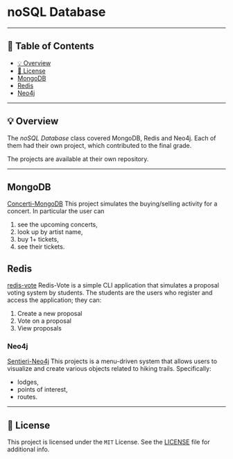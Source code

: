 # noSQL Database
---
## 📒 Table of Contents
* [💡 Overview](#-overview)
* [📄 License](#-license)
* [MongoDB](#-mongodb)
* [Redis](#-redis)
* [Neo4j](#-neo4j)

---
##  💡 Overview 
The _noSQL Database_ class covered MongoDB, Redis and Neo4j. Each of them had their own project, which contributed to the final grade.

The projects are available at their own repository.

---
## MongoDB
[Concerti-MongoDB](https://github.com/ItsAtlant/Concerti-Mongodb)
This project simulates the buying/selling activity for a concert. In particular the user can 
1. see the upcoming concerts,
2. look up by artist name,
3. buy 1+ tickets,
4. see their tickets.

## Redis
[redis-vote](https://github.com/MadMat00/redis-vote)
Redis-Vote is a simple CLI application that simulates a proposal voting system by students. 
The students are the users who register and access the application; they can:
1. Create a new proposal
2. Vote on a proposal
3. View proposals

### Neo4j
[Sentieri-Neo4j](https://github.com/Chovo02/Sentieri-Neo4j/tree/develop)
This projects is a menu-driven system that allows users to visualize and create various objects related to hiking trails. 
Specifically: 
* lodges,
* points of interest,
* routes.
  
---
## 📄 License
This project is licensed under the `MIT` License. See the [LICENSE](https://docs.github.com/en/communities/setting-up-your-project-for-healthy-contributions/adding-a-license-to-a-repository) file for additional info.
